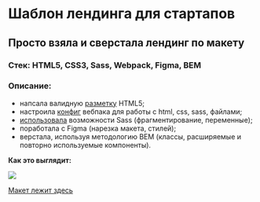 <h1> Шаблон лендинга для стартапов </h1>
<h2> Просто взяла и сверстала лендинг по макету </h2>

### Стек: HTML5, CSS3, Sass, Webpack, Figma, BEM

### Описание: 
- напсала валидную [разметку](https://github.com/Idzanaagi/sass-webpack/blob/main/index.html) HTML5;
- настроила [конфиг](https://github.com/Idzanaagi/sass-webpack/blob/main/webpack.config.cjs) вебпака для работы с html, css, sass, файлами;
- [использовала](https://github.com/Idzanaagi/sass-webpack/tree/main/src/scss) возможности Sass (фрагментирование, переменные);
- поработала с Figma (нарезка макета, стилей);
- верстала, используя методологию BEM (классы, расширяемые и повторно используемые компоненты).

<b> Как это выглядит: </b>

<img src="https://github.com/Idzanaagi/sass-webpack/blob/main/src/demo/demo.gif">
 


[Макет лежит здесь](https://www.figma.com/community/file/1073934470603988422) 
